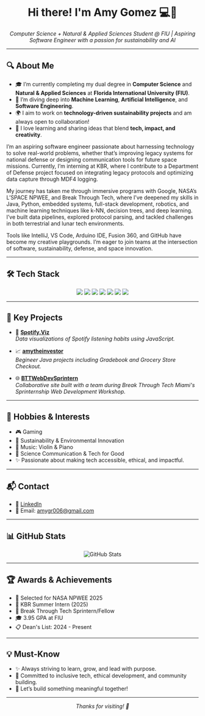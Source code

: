 
<h1 align="center">Hi there! I'm Amy Gomez 💻🌱</h1>

<p align="center">
  <em>Computer Science + Natural & Applied Sciences Student @ FIU | Aspiring Software Engineer with a passion for sustainability and AI</em>
</p>

---

## 🔍 About Me
- 🎓 I’m currently completing my dual degree in **Computer Science** and **Natural & Applied Sciences** at **Florida International University (FIU)**.
- 🤖 I’m diving deep into **Machine Learning**, **Artificial Intelligence**, and **Software Engineering**.
- 🌍 I aim to work on **technology-driven sustainability projects** and am always open to collaboration!
- 🧠 I love learning and sharing ideas that blend **tech, impact, and creativity**.

I’m an aspiring software engineer passionate about harnessing technology to solve real-world problems, whether that’s improving legacy systems for national defense or designing communication tools for future space missions. Currently, I’m interning at KBR, where I contribute to a Department of Defense project focused on integrating legacy protocols and optimizing data capture through MDF4 logging.

My journey has taken me through immersive programs with Google, NASA’s L’SPACE NPWEE, and Break Through Tech, where I’ve deepened my skills in Java, Python, embedded systems, full-stack development, robotics, and machine learning techniques like k-NN, decision trees, and deep learning. I’ve built data pipelines, explored protocol parsing, and tackled challenges in both terrestrial and lunar tech environments.

Tools like IntelliJ, VS Code, Arduino IDE, Fusion 360, and GitHub have become my creative playgrounds. I’m eager to join teams at the intersection of software, sustainability, defense, and space innovation.

---

## 🛠 Tech Stack
<p align="center">
  <img src="https://img.shields.io/badge/Java-ED8B00?style=for-the-badge&logo=java&logoColor=white"/>
  <img src="https://img.shields.io/badge/Python-3776AB?style=for-the-badge&logo=python&logoColor=white"/>
  <img src="https://img.shields.io/badge/HTML5-E34F26?style=for-the-badge&logo=html5&logoColor=white"/>
  <img src="https://img.shields.io/badge/CSS3-1572B6?style=for-the-badge&logo=css3&logoColor=white"/>
  <img src="https://img.shields.io/badge/JavaScript-F7DF1E?style=for-the-badge&logo=javascript&logoColor=black"/>
  <img src="https://img.shields.io/badge/Git-F05032?style=for-the-badge&logo=git&logoColor=white"/>
  <img src="https://img.shields.io/badge/GitHub-181717?style=for-the-badge&logo=github&logoColor=white"/>
</p>

---

## 🚀 Key Projects

- 🎵 [**Spotify.Viz**](https://github.com/agome777/Spotify.Viz)  
  *Data visualizations of Spotify listening habits using JavaScript.*

- 📈 [**amytheinvestor**](https://github.com/agome777/amytheinvestor)  
  *Begineer Java projects including Gradebook and Grocery Store Checkout.*

- 🌐 [**BTTWebDevSprintern**](https://github.com/agome777/BTTWebDevSprintern)  
  *Collaborative site built with a team during Break Through Tech Miami's Sprinternship Web Development Workshop.*

---

## 🎨 Hobbies & Interests

- 🎮 Gaming
- 🌿 Sustainability & Environmental Innovation
- 🎻 Music: Violin & Piano
- 🧠 Science Communication & Tech for Good
- ✨ Passionate about making tech accessible, ethical, and impactful.

---

## 📬 Contact

- 💼 [LinkedIn](https://www.linkedin.com/in/amyjirethgomez/)
- 📧 Email: amygr006@gmail.com


---

## 📊 GitHub Stats
<p align="center">
  <img src="https://github-readme-stats.vercel.app/api?username=agome777&show_icons=true&theme=github_dark&hide_title=true" alt="GitHub Stats"/>
  <br/>
</p>

---

## 🏆 Awards & Achievements

- 🌟 Selected for NASA NPWEE 2025
- 🥇 KBR Summer Intern (2025)
- 🧠 Break Through Tech Sprintern/Fellow
- 🎓 3.95 GPA at FIU
- 📋 Dean's List: 2024 - Present

---

## 💡 Must-Know

- ✨ Always striving to learn, grow, and lead with purpose.
- 🤝 Committed to inclusive tech, ethical development, and community building.
- 🌌 Let’s build something meaningful together!

---

<p align="center">
  <em>Thanks for visiting! 💖</em>
</p>

